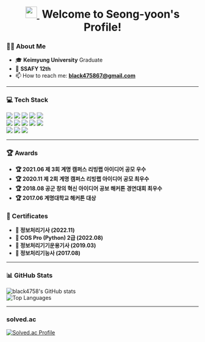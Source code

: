 <h1 align="center">
  <a href="https://github.com/black4758">
    <img src="https://media.giphy.com/media/hvRJCLFzcasrR4ia7z/giphy.gif" width="30px"/>
  </a>
  &nbsp;Welcome to Seong-yoon's Profile!
</h1>

### 👨‍💻 About Me
* 🎓 **Keimyung University** Graduate
* 🌱 **SSAFY 12th**
* 📫 How to reach me: **black475867@gmail.com**

---

### 💻 Tech Stack
<p>
  <img src="https://img.shields.io/badge/Java-007396?style=for-the-badge&logo=java&logoColor=white">
  <img src="https://img.shields.io/badge/Spring_Boot-6DB33F?style=for-the-badge&logo=springboot&logoColor=white">
  <img src="https://img.shields.io/badge/JPA-59666C?style=for-the-badge&logo=hibernate&logoColor=white">
  <img src="https://img.shields.io/badge/Python-3776AB?style=for-the-badge&logo=python&logoColor=white">
  <img src="https://img.shields.io/badge/FastAPI-009688?style=for-the-badge&logo=fastapi&logoColor=white">
  <br>
  <img src="https://img.shields.io/badge/MySQL-4479A1?style=for-the-badge&logo=mysql&logoColor=white">
  <img src="https://img.shields.io/badge/MongoDB-47A248?style=for-the-badge&logo=mongodb&logoColor=white">
  <img src="https://img.shields.io/badge/C-A8B9CC?style=for-the-badge&logo=c&logoColor=black">
  <img src="https://img.shields.io/badge/HTML5-E34F26?style=for-the-badge&logo=html5&logoColor=white">
  <img src="https://img.shields.io/badge/CSS3-1572B6?style=for-the-badge&logo=css3&logoColor=white">
  <br>
  <img src="https://img.shields.io/badge/Whisper-412991?style=for-the-badge&logo=openai&logoColor=white">
  <img src="https://img.shields.io/badge/ChatGPT-412991?style=for-the-badge&logo=openai&logoColor=white">
  <img src="https://img.shields.io/badge/Gemini-8E44AD?style=for-the-badge&logo=google-gemini&logoColor=white">
</p>

---

### 🏆 Awards
* **🏆 2021.06 제 3회 계명 캠퍼스 리빙랩 아이디어 공모 우수**
* **🏆 2020.11 제 2회 계명 캠퍼스 리빙랩 아이디어 공모 최우수**
* **🏆 2018.08 공군 창의 혁신 아이디어 공보 해커톤 경연대회 최우수**
* **🏆 2017.06 계명대학교 해커톤 대상**

### 📄 Certificates
* **📄 정보처리기사 (2022.11)**
* **📄 COS Pro (Python) 2급 (2022.08)**
* **📄 정보처리기기운용기사 (2019.03)**
* **📄 정보처리기능사 (2017.08)**

---

### 📊 GitHub Stats
<p>
  <img src="https://github-readme-stats.vercel.app/api?username=black4758&show_icons=true&theme=tokyonight&rank_icon=github" alt="black4758's GitHub stats"/>
  <br>
  <img src="https://github-readme-stats.vercel.app/api/top-langs/?username=black4758&layout=compact&theme=tokyonight" alt="Top Languages"/>
</p>

---

### solved.ac
<p>
  <a href="http://solved.ac/arblack475867">
    <img src="http://mazassumnida.wtf/api/v2/generate_badge?boj=arblack475867" alt="Solved.ac Profile"/>
  </a>
</p>
